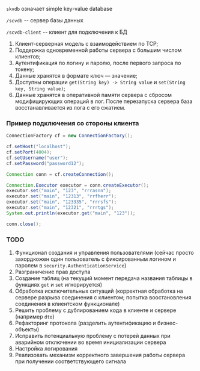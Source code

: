`skvdb` означает simple key-value database

`/scvdb` -- сервер базы данных

`/scvdb-client` -- клиент для подключения к БД

1. Клиент-серверная модель с взаимодействием по TCP;
2. Поддержка одновременной работы сервера с большим числом клиентов;
3. Аутентификация по логину и паролю, после первого запроса по токену;
4. Данные хранятся в формате ключ — значение;
5. Доступны операции `get(String key) -> String value` и `set(String key, String value)`;
6. Данные хранятся в оперативной памяти сервера с сбросом модифицирующих операций в лог. После перезапуска сервера база восстанавливается из лога с его сжатием.

### Пример подключения со стороны клиента

```java
ConnectionFactory cf = new ConnectionFactory();

cf.setHost("localhost");
cf.setPort(4004);
cf.setUsername("user");
cf.setPassword("password12");

Connection conn = cf.createConnection();

Connection.Executor executor = conn.createExecutor();
executor.set("main", "123", "rrrasnn");
executor.set("main", "12313", "rrfherr");
executor.set("main", "123335", "rrrsfs");
executor.set("main", "12321", "rrrtgs");
System.out.println(executor.get("main", "123"));

conn.close();
```

### TODO
1. Функционал создания и управления пользователями (сейчас просто захордкожен один пользователь с фиксированным логином и паролем в `security.AuthenticationService`)
2. Разграничение прав доступа
3. Создание таблиц (на текущий момент передача названия таблицы в функциях `get` и `set` игнорируется)
4. Обработка исключительных ситуаций (корректная обработка на сервере разрыва соединения с клиентом; попытка воостановления соединения в клиентском функционале)
5. Решить проблему с дублированием кода в клиенте и сервере (например `dto`)
6. Рефакторинг протокола (разделить аутентификацию и бизнес-объекты)
7. Исправить потенциальную проблему с потерей данных при аварийном отключении во время инициализации сервера
8. Настройка логирования
9. Реализовать механизм корректного завершения работы сервера при получении соответствующего сигнала
